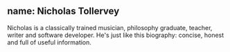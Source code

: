 name: Nicholas Tollervey
---
Nicholas is a classically trained musician, philosophy graduate, teacher, writer and software developer. He's just like this biography: concise, honest and full of useful information.
